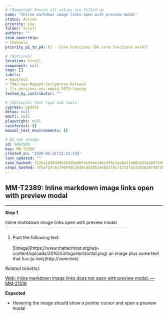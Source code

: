 ```yaml
---
# (Required) Ensure all values are filled up
name: "Inline markdown image links open with preview modal"
status: Active
priority: Low
folder: Scroll
authors: ""
team_ownership:
- Channels
priority_p1_to_p4: P2 - Core Functions (Do core functions work?)

# (Optional)
location: Scroll
component: null
tags: []
labels:
- Hackfest
- TM4J-Key-Mapped-In-Cypress-Release
- fix-versions-not-empty-2022cleanup
tested_by_contributor: ""

# (Optional) Test type and tools
cypress: Update
detox: null
mmctl: null
playwright: null
rainforest: []
manual_test_environments: []

# Do not change
id: 5467505
key: MM-T2389
created_on: "2020-05-21T22:33:14Z"
last_updated: ""
case_hashed: f22ba1d19ddd54922bed8fae5e6ec9ecdf0c1ea8a21a68b331ab887549c4eed1fa5ed857eff4b4d204eb0795e5475697
steps_hashed: 3f9af27c4c790f0db2549cd418534ebb77bc71713fa272038a9736f302cf82bca8ba5962b2244cd59d43a5670e88786a
---
```


<!-- (Auto-generated) Based on frontmatter's "key" and "name" -->

## MM-T2389: Inline markdown image links open with preview modal

---

**Step 1**

Inline markdown image links open with preview modal\
————————————————————————————

1. Post the following text:\
   \
   !\[image]\(https\://www\.mattermost.org/wp-content/uploads/2016/03/logoHorizontal.png) an image plus some text that has \[a link]\(http\://somelink)

_Related ticket(s):_

[Web: inline markdown image links does not open with preview modal. — MM-21519](https://mattermost.atlassian.net/browse/MM-21519)

**Expected**

- Hovering the image should show a pointer cursor and open a preview modal
